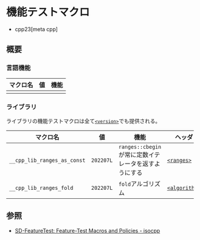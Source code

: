 # 機能テストマクロ
* cpp23[meta cpp]

## 概要

### 言語機能

| マクロ名 | 値 | 機能 |
|----------|----|------|
||||

### ライブラリ

ライブラリの機能テストマクロは全て[`<version>`](/reference/version.md)でも提供される。

| マクロ名 | 値 | 機能 | ヘッダ |
|----------|----|------|--------|
|`__cpp_lib_ranges_as_const`|`202207L`|`ranges::cbegin`が常に定数イテレータを返すようにする|[`<ranges>`](/reference/ranges.md)|
|`__cpp_lib_ranges_fold`|`202207L`|`fold`アルゴリズム|[`<algorithm>`](/reference/algorithm.md)|

## 参照

- [SD-FeatureTest: Feature-Test Macros and Policies - isocpp](https://isocpp.org/std/standing-documents/sd-6-sg10-feature-test-recommendations)
